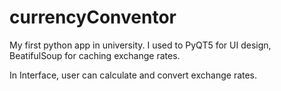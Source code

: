 # currencyConventor
My first python app in university. I used to PyQT5 for UI design, BeatifulSoup for caching exchange rates. 

In Interface, user can calculate and convert exchange rates.
